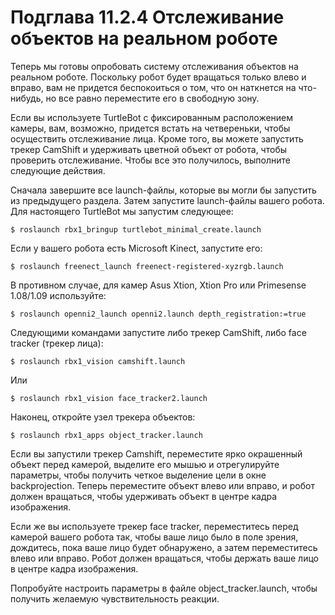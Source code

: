 # Подглава 11.2.4 Отслеживание объектов на реальном роботе

Теперь мы готовы опробовать систему отслеживания объектов на реальном роботе. Поскольку робот будет вращаться только влево и вправо, вам не придется беспокоиться о том, что он наткнется на что-нибудь, но все равно переместите его в свободную зону.

Если вы используете TurtleBot с фиксированным расположением камеры, вам, возможно, придется встать на четвереньки, чтобы осуществить отслеживание лица. Кроме того, вы можете запустить трекер CamShift и удерживать цветной объект от робота, чтобы проверить отслеживание. Чтобы все это получилось, выполните следующие действия.

Сначала завершите все launch-файлы, которые вы могли бы запустить из предыдущего раздела. Затем запустите launch-файлы вашего робота. Для настоящего TurtleBot мы запустим следующее:

`$ roslaunch rbx1_bringup turtlebot_minimal_create.launch`

Если у вашего робота есть Microsoft Kinect, запустите его:

`$ roslaunch freenect_launch freenect-registered-xyzrgb.launch`

В противном случае, для камер Asus Xtion, Xtion Pro или Primesense 1.08/1.09 используйте:

`$ roslaunch openni2_launch openni2.launch depth_registration:=true`

Следующими командами запустите либо трекер CamShift, либо face tracker \(трекер лица\):

`$ roslaunch rbx1_vision camshift.launch`

Или

`$ roslaunch rbx1_vision face_tracker2.launch`

Наконец, откройте узел трекера объектов:

`$ roslaunch rbx1_apps object_tracker.launch`

Если вы запустили трекер Camshift, переместите ярко окрашенный объект перед камерой, выделите его мышью и отрегулируйте параметры, чтобы получить четкое выделение цели в окне backprojection. Теперь переместите объект влево или вправо, и робот должен вращаться, чтобы удерживать объект в центре кадра изображения.

Если же вы используете трекер face tracker, переместитесь перед камерой вашего робота так, чтобы ваше лицо было в поле зрения, дождитесь, пока ваше лицо будет обнаружено, а затем переместитесь влево или вправо. Робот должен вращаться, чтобы держать ваше лицо в центре кадра изображения.

Попробуйте настроить параметры в файле object\_tracker.launch, чтобы получить желаемую чувствительность реакции.

